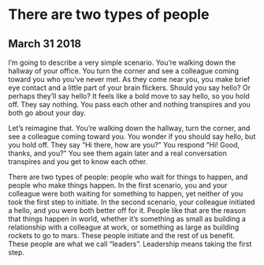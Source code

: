 # There are two types of people
## March 31 2018

I’m going to describe a very simple scenario. You’re walking down the hallway of
your office. You turn the corner and see a colleague coming toward you who
you’ve never met. As they come near you, you make brief eye contact and a little
part of your brain flickers. Should you say hello? Or perhaps they’ll say hello?
It feels like a bold move to say hello, so you hold off. They say nothing. You
pass each other and nothing transpires and you both go about your day.

Let’s reimagine that. You’re walking down the hallway, turn the corner, and see
a colleague coming toward you. You wonder if you should say hello, but you hold
off. They say “Hi there, how are you?” You respond “Hi! Good, thanks, and you?”
You see them again later and a real conversation transpires and you get to know
each other.

There are two types of people: people who wait for things to happen, and people
who make things happen. In the first scenario, you and your colleague were both
waiting for something to happen, yet neither of you took the first step to
initiate. In the second scenario, your colleague initiated a hello, and you were
both better off for it. People like that are the reason that things happen in
world, whether it’s something as small as building a relationship with a
colleague at work, or something as large as building rockets to go to mars.
These people initiate and the rest of us benefit. These people are what we call
“leaders”. Leadership means taking the first step.
